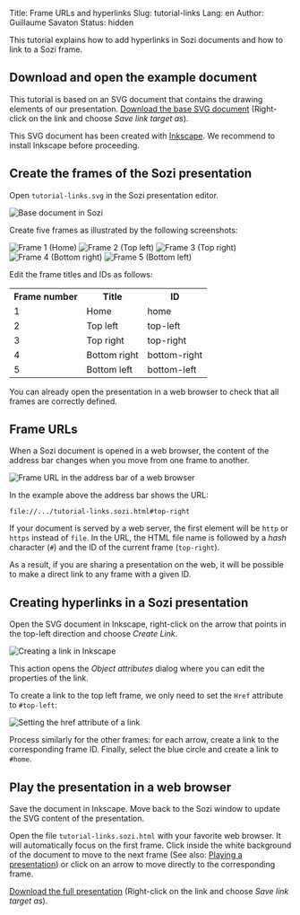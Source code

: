 Title: Frame URLs and hyperlinks
Slug: tutorial-links
Lang: en
Author: Guillaume Savaton
Status: hidden

This tutorial explains how to add hyperlinks in Sozi documents
and how to link to a Sozi frame.

Download and open the example document
--------------------------------------

This tutorial is based on an SVG document that contains the drawing elements of our presentation.
[Download the base SVG document](|filename|/presentations/tutorial-links/tutorial-links.svg)
(Right-click on the link and choose *Save link target as*).

This SVG document has been created with [Inkscape](https://inkscape.org).
We recommend to install Inkscape before proceeding.

Create the frames of the Sozi presentation
------------------------------------------

Open `tutorial-links.svg` in the Sozi presentation editor.

![Base document in Sozi](|filename|/images/tutorial-links/sozi-links-tutorial-screenshot-01.png)

Create five frames as illustrated by the following screenshots:

![Frame 1 (Home)](|filename|/images/tutorial-links/sozi-links-tutorial-screenshot-02.png)
![Frame 2 (Top left)](|filename|/images/tutorial-links/sozi-links-tutorial-screenshot-03.png)
![Frame 3 (Top right)](|filename|/images/tutorial-links/sozi-links-tutorial-screenshot-04.png)
![Frame 4 (Bottom right)](|filename|/images/tutorial-links/sozi-links-tutorial-screenshot-05.png)
![Frame 5 (Bottom left)](|filename|/images/tutorial-links/sozi-links-tutorial-screenshot-06.png)

Edit the frame titles and IDs as follows:

<table>
    <tr>
        <th>Frame number</th>
        <th>Title</th>
        <th>ID</th>
    </tr>
    <tr>
        <td>1</td>
        <td>Home</td>
        <td>home</td>
    </tr>
    <tr>
        <td>2</td>
        <td>Top left</td>
        <td>top-left</td>
    </tr>
    <tr>
        <td>3</td>
        <td>Top right</td>
        <td>top-right</td>
    </tr>
    <tr>
        <td>4</td>
        <td>Bottom right</td>
        <td>bottom-right</td>
    </tr>
    <tr>
        <td>5</td>
        <td>Bottom left</td>
        <td>bottom-left</td>
    </tr>
</table>

You can already open the presentation in a web browser to check that all frames are correctly defined.

Frame URLs
----------

When a Sozi document is opened in a web browser, the content of the address bar
changes when you move from one frame to another.

![Frame URL in the address bar of a web browser](|filename|/images/tutorial-links/sozi-links-tutorial-screenshot-07.png)

In the example above the address bar shows the URL:

    file://.../tutorial-links.sozi.html#top-right

If your document is served by a web server, the first element will be `http` or `https` instead of `file`.
In the URL, the HTML file name is followed by a *hash* character (`#`)
and the ID of the current frame (`top-right`).

As a result, if you are sharing a presentation on the web, it will be possible to make a
direct link to any frame with a given ID.

Creating hyperlinks in a Sozi presentation
------------------------------------------

Open the SVG document in Inkscape, right-click on the arrow that points in the top-left direction
and choose *Create Link*.

![Creating a link in Inkscape](|filename|/images/tutorial-links/sozi-links-tutorial-screenshot-08.png)

This action opens the *Object attributes* dialog where you can edit the properties of the link.

To create a link to the top left frame, we only need to set the `Href` attribute to
`#top-left`:

![Setting the href attribute of a link](|filename|/images/tutorial-links/sozi-links-tutorial-screenshot-09.png)

Process similarly for the other frames: for each arrow, create a link to the corresponding frame ID.
Finally, select the blue circle and create a link to `#home`.

Play the presentation in a web browser
--------------------------------------

Save the document in Inkscape.
Move back to the Sozi window to update the SVG content of the presentation.

Open the file `tutorial-links.sozi.html` with your favorite web browser.
It will automatically focus on the first frame.
Click inside the white background of the document to move to the next frame
(See also: [Playing a presentation](|filename|play.md))
or click on an arrow to move directly to the corresponding frame.

[Download the full presentation](|filename|/presentations/tutorial-links/tutorial-links.sozi.html)
(Right-click on the link and choose *Save link target as*).
